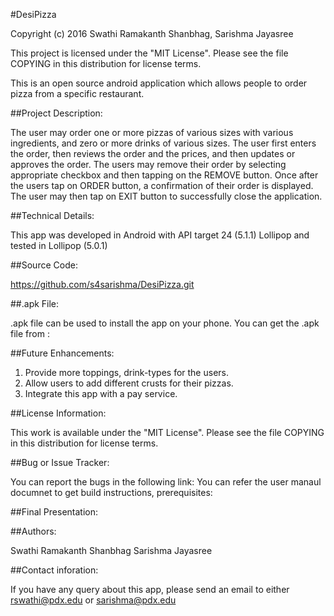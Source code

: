 #DesiPizza

Copyright (c) 2016 Swathi Ramakanth Shanbhag, Sarishma Jayasree

This project is licensed under the "MIT License". Please see the file COPYING in this distribution for license terms.

This is an open source android application which allows people to order pizza from a specific restaurant.

##Project Description:

The user may order one or more pizzas of various sizes with various ingredients, and zero or more drinks of various sizes. The user first enters the order, then reviews the order and the prices, and then updates or approves the order. The users may remove their order by selecting appropriate checkbox and then tapping on the  REMOVE button.  Once after the users tap on ORDER button, a confirmation of their order is displayed. The user may then tap on EXIT button to successfully close the application. 

##Technical Details:

This app was developed in Android with API target 24 (5.1.1) Lollipop and tested in Lollipop (5.0.1)

##Source Code:

https://github.com/s4sarishma/DesiPizza.git

##.apk File:

.apk file can be used to install the app on your phone. You can get the .apk file from : 

##Future Enhancements:

1) Provide more toppings, drink-types for the users.
2) Allow users to add different crusts for their pizzas. 
3) Integrate this app with a pay service.

##License Information:

This work is available under the "MIT License". Please see the file COPYING in this distribution for license terms.

##Bug or Issue Tracker:

You can report the bugs in the following link:
You can refer the user manaul documnet to get build instructions, prerequisites:


##Final Presentation:

##Authors:

Swathi Ramakanth Shanbhag
Sarishma Jayasree

##Contact inforation: 

If you have any query about this app, please send an email to either rswathi@pdx.edu or sarishma@pdx.edu














